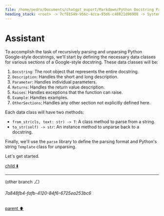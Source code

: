 ```yaml
---
file: /home/pedro/Documents/chatgpt_export/Markdown/Python Docstring Parsing Implementation.md
heading_stack: <root> -> 7cf81549-956c-4cca-93d6-c48821d96908 -> System -> 6476dbd4-7f75-47f1-8b0d-9b56ca8f2c66 -> System -> aaa20e7f-9860-46c5-9c77-d930a71406c3 -> User -> 7d012bc2-71e8-4e41-929e-ddebce0ccb7f -> Assistant
---
```

# Assistant

To accomplish the task of recursively parsing and unparsing Python Google-style docstrings, we'll start by defining the necessary data classes for various sections of a Google-style docstring. These data classes will be:

1. `Docstring`: The root object that represents the entire docstring.
2. `Description`: Handles the short and long description.
3. `Parameter`: Handles individual parameters.
4. `Returns`: Handles the return value description.
5. `Raises`: Handles exceptions that the function can raise.
6. `Example`: Handles examples.
7. `OtherSections`: Handles any other section not explicitly defined here.

Each data class will have two methods:

- `from_str(cls, text: str) -> T`: A class method to parse from a string.
- `to_str(self) -> str`: An instance method to unparse back to a docstring.

Finally, we'll use the `parse` library to define the parsing format and Python's string `Template` class for unparsing.

Let's get started.

[child ⬇️](#7a848fb4-fafb-4120-84f6-6725ea253bc6)

---

(other branch ⎇)
###### 7a848fb4-fafb-4120-84f6-6725ea253bc6
[parent ⬆️](#7d012bc2-71e8-4e41-929e-ddebce0ccb7f)
